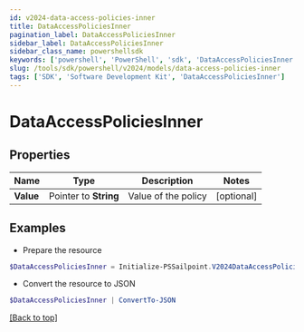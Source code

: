 ```yaml
---
id: v2024-data-access-policies-inner
title: DataAccessPoliciesInner
pagination_label: DataAccessPoliciesInner
sidebar_label: DataAccessPoliciesInner
sidebar_class_name: powershellsdk
keywords: ['powershell', 'PowerShell', 'sdk', 'DataAccessPoliciesInner'] 
slug: /tools/sdk/powershell/v2024/models/data-access-policies-inner
tags: ['SDK', 'Software Development Kit', 'DataAccessPoliciesInner']
---
```



# DataAccessPoliciesInner

## Properties

Name | Type | Description | Notes
------------ | ------------- | ------------- | -------------
**Value** |  Pointer to **String** | Value of the policy | [optional] 

## Examples

- Prepare the resource
```powershell
$DataAccessPoliciesInner = Initialize-PSSailpoint.V2024DataAccessPoliciesInner  -Value GDPR-20
```

- Convert the resource to JSON
```powershell
$DataAccessPoliciesInner | ConvertTo-JSON
```


[[Back to top]](#) 

